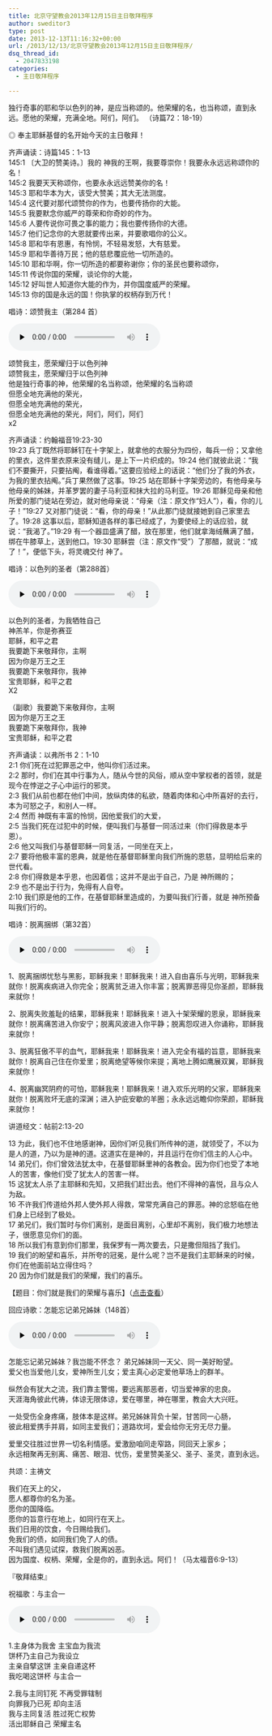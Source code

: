 ```yaml
---
title: 北京守望教会2013年12月15日主日敬拜程序
author: sweditor3
type: post
date: 2013-12-13T11:16:32+00:00
url: /2013/12/13/北京守望教会2013年12月15日主日敬拜程序/
dsq_thread_id:
  - 2047833198
categories:
  - 主日敬拜程序

---
```

独行奇事的耶和华以色列的神，是应当称颂的。他荣耀的名，也当称颂，直到永远。愿他的荣耀，充满全地。阿们，阿们。 （诗篇72：18-19）

◎ 奉主耶稣基督的名开始今天的主日敬拜！

齐声诵读：诗篇145：1-13  
145:1 〔大卫的赞美诗。〕我的 神我的王啊，我要尊崇你！我要永永远远称颂你的名！  
145:2 我要天天称颂你，也要永永远远赞美你的名！  
145:3 耶和华本为大，该受大赞美；其大无法测度。  
145:4 这代要对那代颂赞你的作为，也要传扬你的大能。  
145:5 我要默念你威严的尊荣和你奇妙的作为。  
145:6 人要传说你可畏之事的能力；我也要传扬你的大德。  
145:7 他们记念你的大恩就要传出来，并要歌唱你的公义。  
145:8 耶和华有恩惠，有怜悯，不轻易发怒，大有慈爱。  
145:9 耶和华善待万民；他的慈悲覆庇他一切所造的。  
145:10 耶和华啊，你一切所造的都要称谢你；你的圣民也要称颂你，  
145:11 传说你国的荣耀，谈论你的大能，  
145:12 好叫世人知道你大能的作为，并你国度威严的荣耀。  
145:13 你的国是永远的国！你执掌的权柄存到万代！

唱诗：颂赞我主（第284 首）

<div id="c-5162" class="grandmp3">
  <audio src="https://t5.shwchurch.org/wp-content/uploads/2012/09/20120930010701820.mp3" controls false preload="none" autobuffer="false"></audio>
</div>

颂赞我主，愿荣耀归于以色列神  
颂赞我主，愿荣耀归于以色列神  
他是独行奇事的神，他荣耀的名当称颂，他荣耀的名当称颂  
但愿全地充满他的荣光，  
但愿全地充满他的荣光，  
但愿全地充满他的荣光，阿们，阿们，阿们  
x2

齐声诵读：约翰福音19:23-30  
19:23 兵丁既然将耶稣钉在十字架上，就拿他的衣服分为四份，每兵一份；又拿他的里衣，这件里衣原来没有缝儿，是上下一片织成的。19:24 他们就彼此说：“我们不要撕开，只要拈阄，看谁得着。”这要应验经上的话说：“他们分了我的外衣，为我的里衣拈阄。”兵丁果然做了这事。19:25 站在耶稣十字架旁边的，有他母亲与他母亲的姊妹，并革罗罢的妻子马利亚和抹大拉的马利亚。19:26 耶稣见母亲和他所爱的那门徒站在旁边，就对他母亲说：“母亲（注：原文作“妇人”），看，你的儿子！”19:27 又对那门徒说：“看，你的母亲！”从此那门徒就接她到自己家里去了。19:28 这事以后，耶稣知道各样的事已经成了，为要使经上的话应验，就说：“我渴了。”19:29 有一个器皿盛满了醋，放在那里，他们就拿海绒蘸满了醋，绑在牛膝草上，送到他口。19:30 耶稣尝（注：原文作“受”）了那醋，就说：“成了！”，便低下头，将灵魂交付 神了。

唱诗：以色列的圣者（第288首）

<div id="c-5163" class="grandmp3">
  <audio src="https://t5.shwchurch.org/wp-content/uploads/2012/09/20120930010739598.mp3" controls false preload="none" autobuffer="false"></audio>
</div>

以色列的圣者，为我牺牲自己  
神羔羊，你是弥赛亚  
耶稣，和平之君  
我要跪下来敬拜你，主啊  
因为你是万王之王  
我要跪下来敬拜你，我神  
宝贵耶稣，和平之君  
X2

（副歌）我要跪下来敬拜你，主啊   
因为你是万王之王   
我要跪下来敬拜你，我神   
宝贵耶稣，和平之君

齐声诵读：以弗所书 2：1-10  
2:1 你们死在过犯罪恶之中，他叫你们活过来。  
2:2 那时，你们在其中行事为人，随从今世的风俗，顺从空中掌权者的首领，就是现今在悖逆之子心中运行的邪灵。  
2:3 我们从前也都在他们中间，放纵肉体的私欲，随着肉体和心中所喜好的去行，本为可怒之子，和别人一样。  
2:4 然而 神既有丰富的怜悯，因他爱我们的大爱，  
2:5 当我们死在过犯中的时候，便叫我们与基督一同活过来（你们得救是本乎恩）。  
2:6 他又叫我们与基督耶稣一同复活，一同坐在天上，  
2:7 要将他极丰富的恩典，就是他在基督耶稣里向我们所施的恩慈，显明给后来的世代看。  
2:8 你们得救是本乎恩，也因着信；这并不是出于自己，乃是 神所赐的；  
2:9 也不是出于行为，免得有人自夸。  
2:10 我们原是他的工作，在基督耶稣里造成的，为要叫我们行善，就是 神所预备叫我们行的。

唱诗：脱离捆绑（第32首）

<div id="c-5097" class="grandmp3">
  <audio src="https://t5.shwchurch.org/wp-content/uploads/2012/09/20120930000450840.mp3" controls false preload="none" autobuffer="false"></audio>
</div>

1、脱离捆绑忧愁与黑影，耶稣我来！耶稣我来！进入自由喜乐与光明，耶稣我来就你！脱离疾病进入你完全；脱离贫乏进入你丰富；脱离罪恶得见你圣颜，耶稣我来就你！

2、脱离失败羞耻的结果，耶稣我来！耶稣我来！进入十架荣耀的恩泉，耶稣我来就你！脱离痛苦进入你安宁；脱离风波进入你平静；脱离怨叹进入你诵称，耶稣我来就你！

3、脱离狂傲不平的血气，耶稣我来！耶稣我来！进入完全有福的旨意，耶稣我来就你！脱离自己住在你爱里；脱离绝望等候你来提；离地上腾如鹰展双翼，耶稣我来就你！

4、脱离幽冥阴府的可怕，耶稣我来！耶稣我来！进入欢乐光明的父家，耶稣我来就你！脱离败坏无底的深渊；进入护庇安歇的羊圈；永永远远瞻仰你荣颜，耶稣我来就你！

讲道经文：帖前2:13-20

13 为此，我们也不住地感谢神，因你们听见我们所传神的道，就领受了，不以为是人的道，乃以为是神的道。这道实在是神的，并且运行在你们信主的人心中。   
14 弟兄们，你们曾效法犹太中，在基督耶稣里神的各教会。因为你们也受了本地人的苦害，像他们受了犹太人的苦害一样。   
15 这犹太人杀了主耶稣和先知，又把我们赶出去。他们不得神的喜悦，且与众人为敌。   
16 不许我们传道给外邦人使外邦人得救，常常充满自己的罪恶。神的忿怒临在他们身上已经到了极处。   
17 弟兄们，我们暂时与你们离别，是面目离别，心里却不离别，我们极力地想法子，很愿意见你们的面。   
18 所以我们有意到你们那里，我保罗有一两次要去，只是撒但阻挡了我们。   
19 我们的盼望和喜乐，并所夸的冠冕，是什么呢？岂不是我们主耶稣来的时候，你们在他面前站立得住吗？   
20 因为你们就是我们的荣耀，我们的喜乐。

【题目：你们就是我们的荣耀与喜乐】（[点击查看][1]）

回应诗歌：怎能忘记弟兄姊妹（148首）

<div id="c-5133" class="grandmp3">
  <audio src="https://t5.shwchurch.org/wp-content/uploads/2012/09/20120930004339368.mp3" controls false preload="none" autobuffer="false"></audio>
</div>

怎能忘记弟兄姊妹？我岂能不怀念？ 弟兄姊妹同一天父、同一美好盼望。   
爱父也当爱他儿女，爱神所生儿女；爱主真心必定爱他草场上的群羊。

纵然会有犹大之流，我们靠主警惕，要远离那恶者，切当爱神家的忠良。   
天涯海角彼此代祷，体谅无限体谅，爱在哪里，神在哪里，教会大大兴旺。

一处受伤全身疼痛，肢体本是这样。弟兄姊妹背负十架，甘苦同一心肠，   
彼此相爱携手并肩，如同主爱我们；道路坎坷，爱会给你无穷无尽力量。

爱里交往胜过世界一切名利情感。爱激励咱同走窄路，同回天上家乡；   
永远相聚再无别离、痛苦、眼泪、忧伤，爱里赞美圣父、圣子、圣灵，直到永远。

共颂：主祷文

我们在天上的父，  
愿人都尊你的名为圣。  
愿你的国降临。  
愿你的旨意行在地上，如同行在天上。  
我们日用的饮食，今日赐给我们。  
免我们的债，如同我们免了人的债。  
不叫我们遇见试探，救我们脱离凶恶。  
因为国度、权柄、荣耀，全是你的，直到永远。阿们！（马太福音6:9-13）

『敬拜结束』

祝福歌：与主合一

<div id="c-5068" class="grandmp3">
  <audio src="https://t5.shwchurch.org/wp-content/uploads/2012/09/20120929234104447.mp3" controls false preload="none" autobuffer="false"></audio>
</div>

1.主身体为我舍 主宝血为我流   
饼杯乃主自己为我设立   
主亲自擘这饼 主亲自递这杯   
我吃喝这饼杯 与主合一

2.我与主同钉死 不再受罪辖制   
向罪我乃已死 却向主活   
我与主同复活 胜过死亡权势   
活出耶稣自己 荣耀主名

 [1]: /2013/12/13/你们就是我们的荣耀与喜乐2013年12月15日主日讲章/